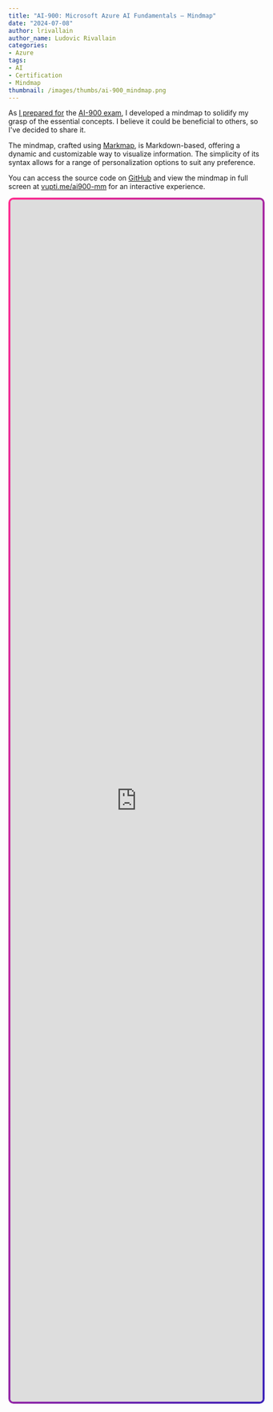 ```yaml
---
title: "AI-900: Microsoft Azure AI Fundamentals – Mindmap"
date: "2024-07-08"
author: lrivallain
author_name: Ludovic Rivallain
categories:
- Azure
tags:
- AI
- Certification
- Mindmap
thumbnail: /images/thumbs/ai-900_mindmap.png
---
```


As [I prepared for](https://learn.microsoft.com/api/credentials/share/en-us/lrivallain/523BBA671361423C?sharingId=35D5A001D221F55E)
the [AI-900 exam](https://learn.microsoft.com/en-us/training/courses/ai-900t00), 
I developed a mindmap to solidify my grasp of the essential concepts. I believe it could be beneficial 
to others, so I've decided to share it.

The mindmap, crafted using [Markmap](https://markmap.js.org/), is Markdown-based, offering a dynamic 
and customizable way to visualize information. The simplicity of its syntax allows for a range of 
personalization options to suit any preference.

You can access the source code on [GitHub](https://github.com/lrivallain/ai-900-mindmap) and view the 
mindmap in full screen at [vupti.me/ai900-mm](https://vupti.me/ai900-mm) for an interactive experience.

<iframe width="100%" height="2400" src="https://ludovic.rivallain.fr/ai-900-mindmap/" 
        style="background: linear-gradient(white, white) padding-box,
                           linear-gradient(105deg, rgb(255 46 144) 0%, rgb(61 35 185) 100%) border-box;
               border: 4px solid transparent;
               border-radius: 10px;" 
        allowfullscreen >
</iframe>